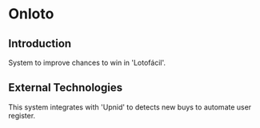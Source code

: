 # Onloto

## Introduction

System to improve chances to win in 'Lotofácil'.

## External Technologies

This system integrates with 'Upnid' to detects new buys to automate user register.
